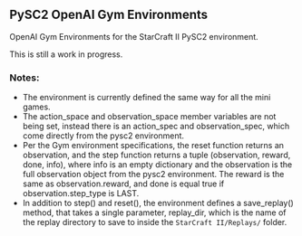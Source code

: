 ## PySC2 OpenAI Gym Environments

OpenAI Gym Environments for the StarCraft II PySC2 environment.

This is still a work in progress.

### Notes:
* The environment is currently defined the same way for all the mini games.
* The action_space and observation_space member variables are not being set,
instead there is an action_spec and observation_spec, which come directly
from the pysc2 environment.
* Per the Gym environment specifications, the reset function returns an
observation, and the step function returns a tuple
(observation, reward, done, info), where info is an empty dictionary and
the observation is the full observation object from the pysc2 environment.
The reward is the same as observation.reward, and done is equal true if
observation.step_type is LAST.
* In addition to step() and reset(), the environment defines a save_replay()
method, that takes a single parameter, replay_dir, which is the name of the
replay directory to save to inside the `StarCraft II/Replays/` folder.
